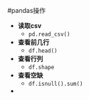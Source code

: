 #pandas操作
- **读取csv**
	+ 	```pd.read_csv()```
- **查看前几行**
	+	```df.head()```
- **查看行列**
	- ```df.shape```
- **查看空缺**
	- ```df.isnull().sum()```
-   	